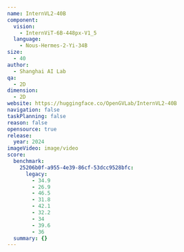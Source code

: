 ```yaml
---
name: InternVL2-40B
component:
  vision:
    - InternViT-6B-448px-V1_5
  language:
    - Nous-Hermes-2-Yi-34B
size:
  - 40
author:
  - Shanghai AI Lab
qa:
  - 2D
dimension:
  - 2D
website: https://huggingface.co/OpenGVLab/InternVL2-40B
navigation: false
taskPlanning: false
reason: false
opensource: true
release:
  year: 2024
imageVideo: image/video
score:
  benchmark:
    25206b0f-a955-4e39-86cf-53dcc9528bfc:
      legacy:
        - 34.9
        - 26.9
        - 46.5
        - 31.8
        - 42.1
        - 32.2
        - 34
        - 39.6
        - 36
  summary: {}
---
```

